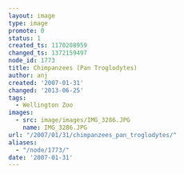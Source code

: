 ```yaml
---
layout: image
type: image
promote: 0
status: 1
created_ts: 1170208959
changed_ts: 1372159497
node_id: 1773
title: Chimpanzees (Pan Troglodytes)
author: anj
created: '2007-01-31'
changed: '2013-06-25'
tags:
  - Wellington Zoo
images:
  - src: image/images/IMG_3286.JPG
    name: IMG_3286.JPG
url: "/2007/01/31/chimpanzees_pan_troglodytes/"
aliases:
  - "/node/1773/"
date: '2007-01-31'
---
```


